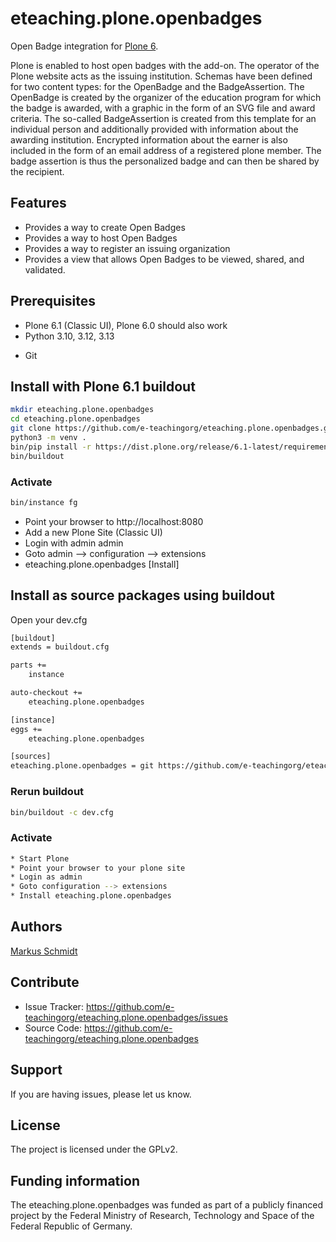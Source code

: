 # eteaching.plone.openbadges

Open Badge integration for [Plone 6](https://plone.org/).

Plone is enabled to host open badges with the add-on. The operator of the Plone website acts as the issuing institution. Schemas have been defined for two content types: for the OpenBadge and the BadgeAssertion. The OpenBadge is created by the organizer of the education program for which the badge is awarded, with a graphic in the form of an SVG file and award criteria. The so-called BadgeAssertion is created from this template for an individual person and additionally provided with information about the awarding institution. Encrypted information about the earner is also included in the form of an email address of a registered plone member. The badge assertion is thus the personalized badge and can then be shared by the recipient.

## Features

- Provides a way to create Open Badges
- Provides a way to host Open Badges
- Provides a way to register an issuing organization
- Provides a view that allows Open Badges to be viewed, shared, and validated.


## Prerequisites
* Plone 6.1 (Classic UI), Plone 6.0 should also work
* Python 3.10, 3.12, 3.13
- Git

## Install with Plone 6.1 buildout

```bash
mkdir eteaching.plone.openbadges
cd eteaching.plone.openbadges
git clone https://github.com/e-teachingorg/eteaching.plone.openbadges.git .
python3 -m venv .
bin/pip install -r https://dist.plone.org/release/6.1-latest/requirements.txt
bin/buildout
```

### Activate

```bash
bin/instance fg
```
* Point your browser to http://localhost:8080
* Add a new Plone Site (Classic UI)
* Login with admin admin
* Goto admin --> configuration --> extensions
* eteaching.plone.openbadges [Install]

## Install as source packages using buildout

Open your dev.cfg

```bash
[buildout]
extends = buildout.cfg

parts +=
    instance

auto-checkout +=
    eteaching.plone.openbadges

[instance]
eggs +=
    eteaching.plone.openbadges

[sources]
eteaching.plone.openbadges = git https://github.com/e-teachingorg/eteaching.plone.openbadges.git
```

### Rerun buildout

```bash
bin/buildout -c dev.cfg
```

### Activate

```bash
* Start Plone
* Point your browser to your plone site
* Login as admin
* Goto configuration --> extensions
* Install eteaching.plone.openbadges
```

## Authors

[Markus Schmidt](https://github.com/Arkusm)

## Contribute

- Issue Tracker: https://github.com/e-teachingorg/eteaching.plone.openbadges/issues
- Source Code: https://github.com/e-teachingorg/eteaching.plone.openbadges

## Support

If you are having issues, please let us know.

## License

The project is licensed under the GPLv2.

## Funding information
The eteaching.plone.openbadges was funded as part of a publicly financed project by the Federal Ministry of Research, Technology and Space of the Federal Republic of Germany.
